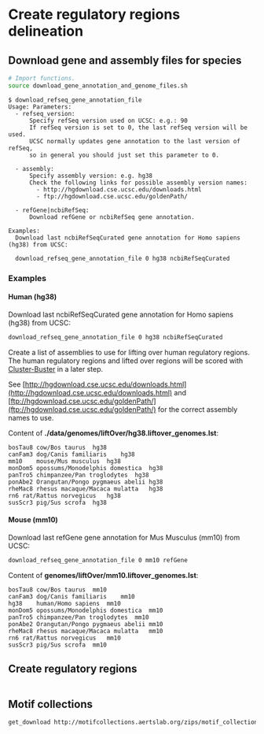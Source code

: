 # Create regulatory regions delineation

## Download gene and assembly files for species

```bash
# Import functions.
source download_gene_annotation_and_genome_files.sh
```

```
$ download_refseq_gene_annotation_file
Usage: Parameters:
  - refseq_version:
      Specify refSeq version used on UCSC: e.g.: 90
      If refSeq version is set to 0, the last refSeq version will be used.
      UCSC normally updates gene annotation to the last version of refSeq,
      so in general you should just set this parameter to 0.

  - assembly:
      Specify assembly version: e.g. hg38
      Check the following links for possible assembly version names:
        - http://hgdownload.cse.ucsc.edu/downloads.html
        - ftp://hgdownload.cse.ucsc.edu/goldenPath/

  - refGene|ncbiRefSeq:
      Download refGene or ncbiRefSeq gene annotation.

Examples:
  Download last ncbiRefSeqCurated gene annotation for Homo sapiens (hg38) from UCSC:

  download_refseq_gene_annotation_file 0 hg38 ncbiRefSeqCurated

```

### Examples

#### Human (hg38)

Download last ncbiRefSeqCurated gene annotation for Homo sapiens (hg38) from UCSC:

```bash
download_refseq_gene_annotation_file 0 hg38 ncbiRefSeqCurated
```

Create a list of assemblies to use for lifting over human regulatory regions.
The human regulatory regions and lifted over regions will be scored with
[Cluster-Buster](https://github.com/weng-lab/cluster-buster/) in a later step.

See
[http://hgdownload.cse.ucsc.edu/downloads.html](http://hgdownload.cse.ucsc.edu/downloads.html)
and
[ftp://hgdownload.cse.ucsc.edu/goldenPath/](ftp://hgdownload.cse.ucsc.edu/goldenPath/)
for the correct assembly names to use.

Content of **./data/genomes/liftOver/hg38.liftover_genomes.lst**:
```
bosTau8	cow/Bos taurus	hg38
canFam3	dog/Canis familiaris	hg38
mm10	mouse/Mus musculus	hg38
monDom5	opossums/Monodelphis domestica	hg38
panTro5	chimpanzee/Pan troglodytes	hg38
ponAbe2	Orangutan/Pongo pygmaeus abelii	hg38
rheMac8	rhesus macaque/Macaca mulatta	hg38
rn6	rat/Rattus norvegicus	hg38
susScr3	pig/Sus scrofa	hg38
```

#### Mouse (mm10)

Download last refGene gene annotation for Mus Musculus (mm10) from UCSC:

```bash
download_refseq_gene_annotation_file 0 mm10 refGene
```

Content of **genomes/liftOver/mm10.liftover_genomes.lst**:
```
bosTau8	cow/Bos taurus	mm10
canFam3	dog/Canis familiaris	mm10
hg38	human/Homo sapiens	mm10
monDom5	opossums/Monodelphis domestica	mm10
panTro5	chimpanzee/Pan troglodytes	mm10
ponAbe2	Orangutan/Pongo pygmaeus abelii	mm10
rheMac8	rhesus macaque/Macaca mulatta	mm10
rn6	rat/Rattus norvegicus	mm10
susScr3	pig/Sus scrofa	mm10
```

## Create regulatory regions

```bash

```


## Motif collections

```bash
get_download http://motifcollections.aertslab.org/zips/motif_collection_v9.public.zip motif_collection_v9.public.zip
```
